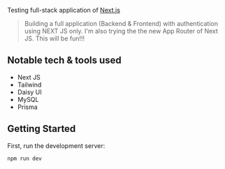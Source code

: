 Testing full-stack application of [Next.js](https://nextjs.org/)

> Building a full application (Backend & Frontend) with authentication using NEXT JS only. I'm also trying the the new App Router of Next JS. This will be fun!!!

## Notable tech & tools used

- Next JS
- Tailwind
- Daisy UI
- MySQL
- Prisma

## Getting Started

First, run the development server:

```bash
npm run dev
```
